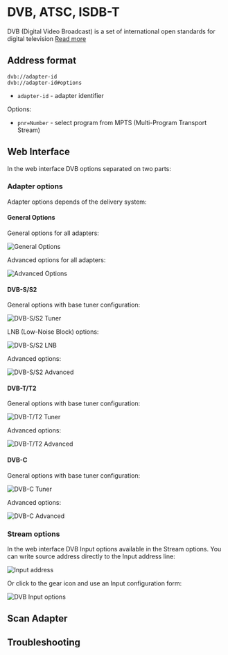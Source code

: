 # DVB, ATSC, ISDB-T

DVB (Digital Video Broadcast) is a set of international open standards for digital television [Read more](/en/book/delivery/dvb)

## Address format

```
dvb://adapter-id
dvb://adapter-id#options
```

- `adapter-id` - adapter identifier

Options:

- `pnr=Number` - select program from MPTS (Multi-Program Transport Stream)

## Web Interface

In the web interface DVB options separated on two parts:

### Adapter options

Adapter options depends of the delivery system:

<!-- tabs:start -->

#### **General Options**

General options for all adapters:

![General Options](dvb-general-696w.png ':size=696')

Advanced options for all adapters:

![Advanced Options](dvb-advanced-696w.png ':size=696')

#### **DVB-S/S2**

General options with base tuner configuration:

![DVB-S/S2 Tuner](dvb-s-696w.png ':size=696')

LNB (Low-Noise Block) options:

![DVB-S/S2 LNB](dvb-s-lnb-696w.png ':size=696')

Advanced options:

![DVB-S/S2 Advanced](dvb-s-advanced-696w.png ':size=696')

#### **DVB-T/T2**

General options with base tuner configuration:

![DVB-T/T2 Tuner](dvb-t-696w.png ':size=696')

Advanced options:

![DVB-T/T2 Advanced](dvb-t-advanced-696w.png ':size=696')

#### **DVB-C**

General options with base tuner configuration:

![DVB-C Tuner](dvb-c-696w.png ':size=696')

Advanced options:

![DVB-C Advanced](dvb-c-advanced-696w.png ':size=696')

<!-- tabs:end -->

### Stream options

In the web interface DVB Input options available in the Stream options. You can write source address directly to the Input address line:

![Input address](input-list-696w.png ':size=696')

Or click to the gear icon and use an Input configuration form:

![DVB Input options](dvb-696w.png ':size=696')

## Scan Adapter

## Troubleshooting
